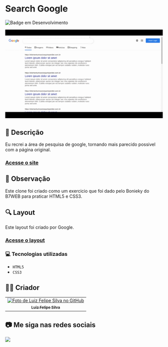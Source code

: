 # Search Google
![Badge em Desenvolvimento](http://img.shields.io/static/v1?label=STATUS&message=CONCLUIDO&color=GREEN&style=for-the-badge)             

<img src="https://github.com/luizfelipe9627/search-google/blob/main/assets/video/search-google.gif" alt="Apresentação do Search google">

## 📄 Descrição
Eu recrei a área de pesquisa de google, tornando mais parecido possivel com a página original.

### <a href="https://luizfelipe-search-google.netlify.app">Acesse o site</a>

## 📑 Observação
Este clone foi criado como um exercicio que foi dado pelo Bonieky do B7WEB para praticar HTML5 e CSS3.

## 🔍 Layout
Este layout foi criado por Google.

### <a href="https://www.google.com/search?q=google&sxsrf=APq-WBtrMg-Ne8yiXDJ7cskv42Nfmz5zJA%3A1646900679099&ei=x7UpYqy0Bfva1sQPt6-3kA4&ved=0ahUKEwjss9SPj7v2AhV7rZUCHbfXDeIQ4dUDCA4&uact=5&oq=google&gs_lcp=Cgdnd3Mtd2l6EAMyBAgjECcyBAgjECcyBAgjECcyEAguELEDEIMBEMcBENEDEEMyCggAELEDEIMBEEMyBAgAEEMyCggAELEDEIMBEEMyCggAELEDEIMBEEMyCggAELEDEIMBEEMyCwgAEIAEELEDEIMBOgsIABCABBCxAxCwAzoOCAAQgAQQsQMQgwEQsAM6CAgAEIAEELADOhAILhCABBCxAxDIAxCwAxgAOg0ILhCABBDIAxCwAxgAOhMILhCABBCxAxDUAhDIAxCwAxgAOgcIIxDqAhAnOhQILhCABBCxAxCDARDHARDRAxDUAjoRCC4QgAQQsQMQgwEQxwEQ0QM6CAgAEIAEELEDOgsILhCABBCxAxCDAToICAAQsQMQgwE6BwgAELEDEENKBAhBGAFKBAhGGAFQ0w1Y7RJgvxNoAnAAeACAAX6IAeoEkgEDMC41mAEAoAEBsAEKyAERwAEB2gEGCAAQARgI&sclient=gws-wiz">Acesse o layout</a>

### 💻 Tecnologias utilizadas

- ``HTML5``
- ``CSS3``

## 🧑‍💻 Criador

<table>
  <tr>
    <td align="center">
      <a href="https://github.com/luizfelipe9627">
        <img src="https://github.com/luizfelipe9627.png" width="100px;" alt="Foto de Luiz Felipe Silva no GitHub"/><br>
        <sub>
          <b>Luiz Felipe Silva</b>
        </sub>
      </a>
    </td>
  </tr>
</table>

## 📷 Me siga nas redes sociais<br>

<p align="left">
  <a href="https://www.linkedin.com/in/luizfelipe9627/" target="_blank"><img src="https://img.shields.io/badge/-LinkedIn-%230077B5?style=for-the-badge&logo=linkedin&logoColor=white"></a>
</p>

